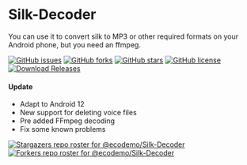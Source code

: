# Silk-Decoder
You can use it to convert silk to MP3 or other required formats on your Android phone, but you need an ffmpeg.

[![GitHub issues](https://img.shields.io/github/issues/Ecodemo/Silk-Decoder)](https://github.com/Ecodemo/Silk-Decoder/issues)
[![GitHub forks](https://img.shields.io/github/forks/Ecodemo/Silk-Decoder)](https://github.com/Ecodemo/Silk-Decoder/network)
[![GitHub stars](https://img.shields.io/github/stars/Ecodemo/Silk-Decoder)](https://github.com/Ecodemo/Silk-Decoder/stargazers)
[![GitHub license](https://img.shields.io/github/license/Ecodemo/Silk-Decoder)](https://github.com/Ecodemo/Silk-Decoder/blob/main/LICENSE)
[![Download Releases](https://img.shields.io/badge/Releases-Download-green)](https://github.com/Ecodemo/Silk-Decoder/releases)
#### Update
- Adapt to Android 12
- New support for deleting voice files
- Pre added FFmpeg decoding
- Fix some known problems

[![Stargazers repo roster for @ecodemo/Silk-Decoder](https://reporoster.com/stars/ecodemo/Silk-Decoder)](https://github.com/ecodemo/Silk-Decoder/stargazers)
[![Forkers repo roster for @ecodemo/Silk-Decoder](https://reporoster.com/forks/ecodemo/Silk-Decoder)](https://github.com/ecodemo/Silk-Decoder/network/members)
